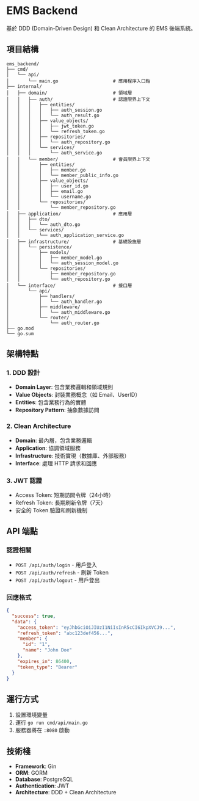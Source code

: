 # EMS Backend

基於 DDD (Domain-Driven Design) 和 Clean Architecture 的 EMS 後端系統。

## 項目結構

```
ems_backend/
├── cmd/
│   └── api/
│       └── main.go                    # 應用程序入口點
├── internal/
│   ├── domain/                        # 領域層
│   │   ├── auth/                      # 認證限界上下文
│   │   │   ├── entities/
│   │   │   │   ├── auth_session.go
│   │   │   │   └── auth_result.go
│   │   │   ├── value_objects/
│   │   │   │   ├── jwt_token.go
│   │   │   │   └── refresh_token.go
│   │   │   ├── repositories/
│   │   │   │   └── auth_repository.go
│   │   │   └── services/
│   │   │       └── auth_service.go
│   │   └── member/                    # 會員限界上下文
│   │       ├── entities/
│   │       │   ├── member.go
│   │       │   └── member_public_info.go
│   │       ├── value_objects/
│   │       │   ├── user_id.go
│   │       │   ├── email.go
│   │       │   └── username.go
│   │       └── repositories/
│   │           └── member_repository.go
│   ├── application/                   # 應用層
│   │   ├── dto/
│   │   │   └── auth_dto.go
│   │   └── services/
│   │       └── auth_application_service.go
│   ├── infrastructure/                # 基礎設施層
│   │   └── persistence/
│   │       ├── models/
│   │       │   ├── member_model.go
│   │       │   └── auth_session_model.go
│   │       └── repositories/
│   │           ├── member_repository.go
│   │           └── auth_repository.go
│   └── interface/                     # 接口層
│       └── api/
│           ├── handlers/
│           │   └── auth_handler.go
│           ├── middleware/
│           │   └── auth_middleware.go
│           └── router/
│               └── auth_router.go
├── go.mod
└── go.sum
```

## 架構特點

### 1. DDD 設計
- **Domain Layer**: 包含業務邏輯和領域規則
- **Value Objects**: 封裝業務概念（如 Email、UserID）
- **Entities**: 包含業務行為的實體
- **Repository Pattern**: 抽象數據訪問

### 2. Clean Architecture
- **Domain**: 最內層，包含業務邏輯
- **Application**: 協調領域服務
- **Infrastructure**: 技術實現（數據庫、外部服務）
- **Interface**: 處理 HTTP 請求和回應

### 3. JWT 認證
- Access Token: 短期訪問令牌（24小時）
- Refresh Token: 長期刷新令牌（7天）
- 安全的 Token 驗證和刷新機制

## API 端點

### 認證相關
- `POST /api/auth/login` - 用戶登入
- `POST /api/auth/refresh` - 刷新 Token
- `POST /api/auth/logout` - 用戶登出

### 回應格式
```json
{
  "success": true,
  "data": {
    "access_token": "eyJhbGciOiJIUzI1NiIsInR5cCI6IkpXVCJ9...",
    "refresh_token": "abc123def456...",
    "member": {
      "id": "1",
      "name": "John Doe"
    },
    "expires_in": 86400,
    "token_type": "Bearer"
  }
}
```

## 運行方式

1. 設置環境變量
2. 運行 `go run cmd/api/main.go`
3. 服務器將在 `:8080` 啟動

## 技術棧

- **Framework**: Gin
- **ORM**: GORM
- **Database**: PostgreSQL
- **Authentication**: JWT
- **Architecture**: DDD + Clean Architecture 